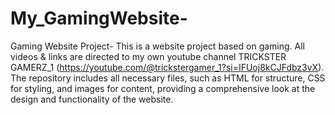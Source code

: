 # My_GamingWebsite-
Gaming Website Project-
This is a website project based on gaming. All videos & links are directed to my own youtube channel TRICKSTER GAMERZ_1 (https://youtube.com/@trickstergamer_1?si=IFUoj8kCJFdbz3vX).
The repository includes all necessary files, such as HTML for structure, CSS for styling, and images for content, providing a comprehensive look at the design and functionality of the website.

